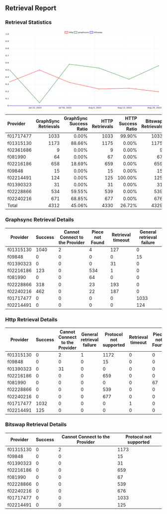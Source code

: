 ## Retrieval Report
### Retrieval Statistics
<img src="https://raw.githubusercontent.com/data-preservation-programs/filplus-checker-assets/main/filecoin-project/filecoin-plus-large-datasets/issues/2087/1692961001290.png"/>

| Provider  | GraphSync Retrievals | GraphSync Success Ratio | HTTP Retrievals | HTTP Success Ratio | Bitswap Retrievals | Bitswap Success Ratio |
| :-------- | -------------------: | ----------------------: | --------------: | -----------------: | -----------------: | --------------------: |
| f01717477 |                 1033 |                   0.00% |            1033 |             99.90% |               1033 |                 0.00% |
| f01315130 |                 1173 |                  88.66% |            1175 |              0.00% |               1175 |                 0.00% |
| f02361686 |                    9 |                   0.00% |               9 |              0.00% |                  9 |                 0.00% |
| f081990   |                   64 |                   0.00% |              67 |              0.00% |                 67 |                 0.00% |
| f02216186 |                  658 |                  18.69% |             659 |              0.00% |                659 |                 0.00% |
| f09848    |                   15 |                   0.00% |              15 |              0.00% |                 15 |                 0.00% |
| f02214491 |                  124 |                   0.00% |             125 |            100.00% |                125 |                 0.00% |
| f01390323 |                   31 |                   0.00% |              31 |              0.00% |                 31 |                 0.00% |
| f02228866 |                  534 |                  59.55% |             539 |              0.00% |                539 |                 0.00% |
| f02240216 |                  671 |                  68.85% |             677 |              0.00% |                676 |                 0.00% |
| Total     |                 4312 |                  45.06% |            4330 |             26.72% |               4329 |                 0.00% |

### Graphsync Retrieval Details
| Provider  | Success | Cannot Connect to the Provider | Piece not Found | Retrieval timeout | General retrieval failure |
| --------- | ------- | ------------------------------ | --------------- | ----------------- | ------------------------- |
| f01315130 | 1040    | 2                              | 4               | 127               | 0                         |
| f09848    | 0       | 0                              | 0               | 0                 | 15                        |
| f01390323 | 0       | 0                              | 0               | 31                | 0                         |
| f02216186 | 123     | 0                              | 534             | 1                 | 0                         |
| f081990   | 0       | 0                              | 64              | 0                 | 0                         |
| f02228866 | 318     | 0                              | 23              | 193               | 0                         |
| f02240216 | 462     | 0                              | 22              | 187               | 0                         |
| f01717477 | 0       | 0                              | 0               | 0                 | 1033                      |
| f02214491 | 0       | 0                              | 0               | 0                 | 124                       |

### Http Retrieval Details
| Provider  | Success | Cannot Connect to the Provider | General retrieval failure | Protocol not supported | Retrieval timeout | Piece not Found |
| --------- | ------- | ------------------------------ | ------------------------- | ---------------------- | ----------------- | --------------- |
| f01315130 | 0       | 2                              | 1                         | 1172                   | 0                 | 0               |
| f09848    | 0       | 0                              | 0                         | 15                     | 0                 | 0               |
| f01390323 | 0       | 31                             | 0                         | 0                      | 0                 | 0               |
| f02216186 | 0       | 0                              | 0                         | 659                    | 0                 | 0               |
| f081990   | 0       | 0                              | 0                         | 0                      | 0                 | 67              |
| f02228866 | 0       | 0                              | 0                         | 539                    | 0                 | 0               |
| f02240216 | 0       | 0                              | 0                         | 677                    | 0                 | 0               |
| f01717477 | 1032    | 0                              | 0                         | 0                      | 1                 | 0               |
| f02214491 | 125     | 0                              | 0                         | 0                      | 0                 | 0               |

### Bitswap Retrieval Details
| Provider  | Success | Cannot Connect to the Provider | Protocol not supported |
| --------- | ------- | ------------------------------ | ---------------------- |
| f01315130 | 0       | 2                              | 1173                   |
| f09848    | 0       | 0                              | 15                     |
| f01390323 | 0       | 0                              | 31                     |
| f02216186 | 0       | 0                              | 659                    |
| f081990   | 0       | 0                              | 67                     |
| f02228866 | 0       | 0                              | 539                    |
| f02240216 | 0       | 0                              | 676                    |
| f01717477 | 0       | 0                              | 1033                   |
| f02214491 | 0       | 0                              | 125                    |
